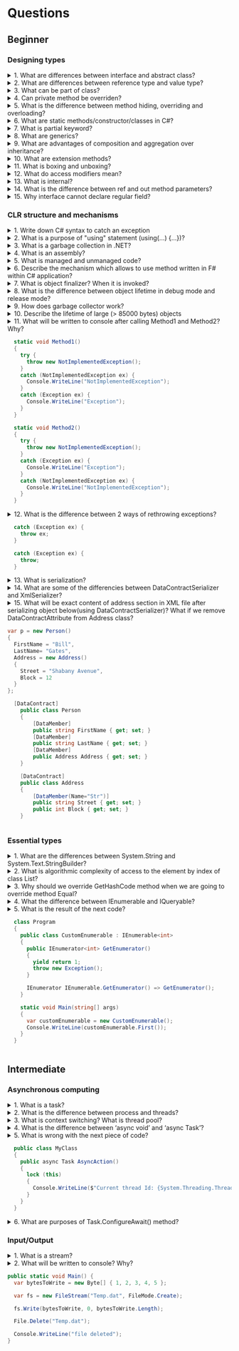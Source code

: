 # Questions

## Beginner

### Designing types

<details>
<summary>1. What are differences between interface and abstract class?</summary>

> **Answer:**
>
> #### Abstract class
>
> An abstract class is a special kind of class that cannot be instantiated. An abstract class is needed only to be sub-classed (inherited from). In other words, it only allows other classes to inherit from it but cannot be instantiated. The advantage is that it enforces certain hierarchies for subclasses, so it can be considered as a contract for its children.
>
> #### Interface
>
> An interface contains only signature or in other words, just the definition of the methods/properties/events without body. As one of the similarities to Abstract class, it is a contract used to define hierarchies for all classes implementing it.
>
> The main difference between them is that a class can implement more than one interface but can only inherit from one abstract class. Since C# doesn’t support multiple inheritance, interfaces are used to emulate multiple inheritance.

</details>

<details>
<summary>2. What are differences between reference type and value type?</summary>

> **Answer:**
>
> #### Reference type
>
> Variables of reference type store a reference (address) to data but not the data itself. Because of that, assigning a reference variable to another doesn't copy the data. Instead it creates a second copy of the reference, which refers to the same location of memory as the original value. Reference type variables are stored in a different area of memory called heap. When a reference type variable is no longer used, it can be marked for garbage collection. Examples of reference types are classes, objects, arrays, indexers, interfaces, etc.
>
> #### Value type
>
> Variables of value type store its content in a memory allocated on the stack. When you create a Value Type variable, a single space in memory is allocated to store the value and that variable directly holds a value. If you assign it to another variable, the value is copied directly and both variables work independently. Predefined data types, structures, enums are also value types, and work in the same way. Value types can be created at compile time and stored in stack memory. Because of that, garbage collector doesn't have access to it.

</details>

<details>
<summary>3. What can be part of class?</summary>

> **Answer:**
>
> * Fields
> * Constants
> * Properties
> * Methods
> * Events
> * Operators
> * Indexers
> * Constructors
> * Finalizers
> * Nested types

</details>

<details>
<summary>4. Can private method be overriden?</summary>

> **Answer:**
> No, moreover, you cannot access private methods in inherited classes.

</details>

<details>
<summary>5. What is the difference between method hiding, overriding and overloading?</summary>

> **Answer:**
>
> #### Method hiding
>
> Method hiding is also known as shadowing. The method of parent class is available to child class without using the override keyword in shadowing. The child class has its own version of the same function. Use the new keyword to perform shadowing.
>
> #### Method overriding
>
> Method overriding is a technique that allows invoking of functions from another class (base class) in derived class. Creating a method in the derived class with the same signature as a method in the base class is called as method overriding. In simple words, overriding is a feature that allows a subclass or child class to provide a specific implementation of a method that is already provided by one of its base classes or parent classes. When a method in a subclass has the same signature (name and parameters) and the same return type (or sub-type) as a method in its base class, then the method is said to override the method in the base class. Method overriding is one of the ways C# achieve run time polymorphism (dynamic polymorphism).
>
> #### Method overloading
>
> Method overloading is a common way of implementing polymorphism. It is an ability to redefine a function in more than one form. A user can implement function overloading by defining two or more functions in a class sharing the same name. C# can distinguish the methods with different method signatures. i.e. the methods can have the same name but with different parameters list (i.e. the number, order and data types of parameters) within the same class.

</details>

<details>
<summary>6. What are static methods/constructor/classes in C#?</summary>

> **Answer:**
> Static modifier is used to declare a static member which belongs to the type itself rather than to a specific object. The static modifier can be used with classes, fields, methods, properties, operators, events, and constructors, but it cannot be used with indexers, finalizers, or types other than classes.
>
> The following class is declared as static and contains only static methods:

```cs
  static class CompanyEmployee
  {
    public static void DoSomething() { /*...*/ }
    public static void DoSomethingElse() { /*...*/  }
  }
```

> A constant or type declaration is implicitly a static member.
>
> A static member cannot be referenced through an instance. Instead, it is referenced through the type name. For example, consider the following class:

```cs
  public class MyBaseC
  {
    public struct MyStruct
    {
      public static int x = 100;
    }
  }
```

> To refer to the static member x, use the fully qualified name, MyBaseC.MyStruct.x, unless the member is accessible from the same scope:

```cs
  Console.WriteLine(MyBaseC.MyStruct.x);
```

> While an instance of a class contains a separate copy of all instance fields of the class, there is only one copy of each static field.
>
> It is not possible to use this to reference static methods or property accessors.
>
> If the static keyword is applied to a class, all the members of the class must be static.
>
> Classes and static classes may have static constructor. Static constructor is called at some point between when the program starts and the class is instantiated.

```cs
  class SimpleClass
  {
    // Static variable that must be initialized at run time.
    static readonly long baseline;

    // Static constructor is called at most one time, before any
    // instance constructor is invoked or member is accessed.
    static SimpleClass()
    {
      baseline = DateTime.Now.Ticks;
    }
  }
```

> Static constructors have the following major properties:
>
> * A static constructor does not take access modifiers or have parameters
> * A class or struct can only have one static constructor
> * Static constructors cannot be inherited or overloaded
> * A static constructor cannot be called directly and is only meant to be called by the common language runtime (CLR). It is invoked automatically
> * The user has no control on when the static constructor is executed in the program

</details>

<details>
<summary>7. What is partial keyword?</summary>

> **Answer:**
> Each class in C# resides in a separate physical file with a .cs extension. C# provides the ability to have a single class implementation in multiple .cs files using the **partial** modifier keyword. The partial modifier can be applied to a class, method, interface or structure.
>
> For example, the following MyPartialClass splits into two files, Part1.cs and Part2.cs:

```cs
  // Part1.cs
  public partial class MyPartialClass
  {
    public MyPartialClass()
    {
    }

    public void Method1(int val)
    {
      Console.WriteLine(val);
    }
  }

  // Part2.cs
  public partial class MyPartialClass
  {
    public void Method2(int val)
    {
      Console.WriteLine(val);
    }
  }
```

> The compiler combines these two partial classes into one class as below:

```cs
  public class MyPartialClass
  {
    public MyPartialClass()
    {
    }

    public void Method1(int val)
    {
      Console.WriteLine(val);
    }

    public void Method2(int val)
    {
      Console.WriteLine(val);
    }
  }
```

> #### Partial Class Requirements
>
> * All the partial class definitions must be in the same assembly and namespace.
> * All the parts must have the same accessibility like public or private, etc.
> * If any part is declared abstract, sealed or base type then the whole class is declared of the same type.
> * Different parts can have different base types and so the final class will inherit all the base types.
> * The **partial** modifier can only appear immediately before the keywords class, struct, or interface.
> * Nested partial types are allowed.
>
> #### Advantages of Partial Class
>
> * Multiple developers can work simultaneously with a single class in separate files.
> * When working with automatically generated source, code can be added to the class without having to recreate the source file. For example, Visual Studio separates HTML code for the UI and server side code into two separate files: .aspx and .cs files.
>
> A partial class or struct may contain partial methods. A partial method must be declared in one of the partial classes. A partial method may or may not have an implementation. If the partial method doesn't have an implementation in any part then the compiler will not generate that method in the final class. For example, consider the following partial method with a partial keyword:

```cs
  // Part1.cs
  public partial class MyPartialClass
  {
    partial void PartialMethod(int val);

    public MyPartialClass()
    {

    }

    public void Method2(int val)
    {
      Console.WriteLine(val);
    }
  }

  // Part2.cs
  public partial class MyPartialClass
  {
    public void Method1(int val)
    {
      Console.WriteLine(val);
    }

    partial void PartialMethod(int val)
    {
      Console.WriteLine(val);
    }
  }
```

> #### Requirements for Partial Method
>
> * The partial method declaration must began with the partial modifier.
> * The partial method can have a ref but not an out parameter.
> * Partial methods are implicitly private methods.
> * Partial methods can be static methods.
> * Partial methods can be generic.

</details>

<details>
<summary>8. What are generics?</summary>

> **Answer:**
> Generics allow you to define a class with placeholders for the type of its fields, methods, parameters, etc. Generics replace these placeholders with some specific type at compile time.
> A generic class can be defined using angle brackets **<>**. For example, the following is a simple generic class with a generic member variable, generic method and property.

```cs
  class MyGenericClass<T>
  {
    private T genericMemberVariable;

    public MyGenericClass(T value)
    {
      genericMemberVariable = value;
    }

    public T genericMethod(T genericParameter)
    {
      Console.WriteLine("Parameter type: {0}, value: {1}", typeof(T).ToString(),genericParameter);
      Console.WriteLine("Return type: {0}, value: {1}", typeof(T).ToString(), genericMemberVariable);

      return genericMemberVariable;
    }

    public T genericProperty { get; set; }
  }
```

> Now, the compiler assigns the type based on the type passed by the caller when instantiating a class. For example, the following code uses the int data type:

```cs
  MyGenericClass<int> intGenericClass = new MyGenericClass<int>(10);

  int val = intGenericClass.genericMethod(200);
```

> Generics can be applied to the following:
>
> * Interface
> * Abstract class
> * Class
> * Method
> * Static method
> * Property
> * Event
> * Delegates
> * Operator
>
> Advantages of Generics:
>
> * Increases the reusability of the code.
> * Generic are type safe. You get compile time errors if you try to use a different type of data than the one specified in the definition.
> * Generic has a performance advantage because it removes the possibilities of boxing and unboxing.
>
> C# includes Constraints to specify which type of placeholder type with the generic class is allowed. It will give a compile time error if you try to instantiate a generic class using a placeholder type that is not allowed by a constraints. For example, if the generic constraints specifies that only reference type can be used with the generic class then you cannot use value type to create an object of generic type.
> Constraints can be applied using the where keyword. In the following example, MyGenericClass specifies the constraints that only a reference type can be used with MyGenericClass. This means that only a class can be a placeholder type not the primitive types, struct etc.

```cs
  class MyGenericClass<T> where T: class
  {
    private T genericMemberVariable;

    public MyGenericClass(T value)
    {
      genericMemberVariable = value;
    }

    public T genericMethod(T genericParameter)
    {
      Console.WriteLine("Parameter type: {0}, value: {1}", typeof(T).ToString(),genericParameter);
      Console.WriteLine("Return type: {0}, value: {1}", typeof(T).ToString(), genericMemberVariable);

      return genericMemberVariable;
    }

    public T genericProperty { get; set; }
  }
```

> A generic class can have multiple constraints:

```cs
  class MyGenericClass<T, U> where T: class where U: struct
  {
    ...
  }
```

> The following table lists the types of generic constraints

| Constraint                | Description                                                                                                                                                      |
| ------------------------- | ---------------------------------------------------------------------------------------------------------------------------------------------------------------- |
| where T : class           | The type argument must be a reference type. This constraint applies also to any class, interface, delegate, or array type.                                       |
| where T: struct           | The type argument must be a value type. Any value type except Nullable<T> can be specified.                                                                      |
| where T: unmanaged        | The type argument must not be a reference type and must not contain any reference type members at any level of nesting.                                          |
| where T: new()            | The type argument must have a public parameterless constructor. When used together with other constraints, the new() constraint must be specified last.          |
| where T: *class name*     | The type argument must be or derive from the specified base class.                                                                                               |
| where T: *interface name* | The type argument must be or implement the specified interface. Multiple interface constraints can be specified. The constraining interface can also be generic. |
| where T: U                | The type argument supplied for T must be or derive from the argument supplied for U.                                                                             |
</details>

<details>
<summary>9. What are advantages of composition and aggregation over inheritance?</summary>

> **Answer:**
>
> #### Advantages of object composition and aggregation over inheritance
>
> * In most cases "HAS-A" relationship is more semantically correct than "IS-A" relationship between classes.
> * Composition is more flexible than inheritance. You can change implementation of class at run-time by changing included object, thus changing behavior of it, but you can't do this with inheritance, you can't change behavior of base class at run-time.
> * Inheritance breaks encapsulation. By inheriting from a class you're coupling child class with number of potential implementation details of the parent.
> * A design based on object composition usually will have less classes.
> * It is possible to implement "multiple inheritance" in languages which do not support it by composing multiple objects into one.
> * There is no conflict between methods/properties names, which might occur with inheritance.
>
> #### Downsides of composition and aggregation are
>
> * The behavior of the system may be harder to understand just by looking at the source code, since it's more dynamic and more interaction between classes happens in run-time, rather than compile time.
> * Composition approach might require more code and time effort.
> * A design based on object composition usually will have more objects.

</details>

<details>
<summary>10. What are extension methods?</summary>

> **Answer:**
> Extension methods enable you to "add" methods to existing types without creating a new derived type, recompiling, or otherwise modifying the original type. Extension methods are a special kind of static method, but they are called as if they were instance methods on the extended type. For client code written in C#, F# and Visual Basic, there is no apparent difference between calling an extension method and the methods that are actually defined in a type.
>
> Extension methods are defined as static methods but are called by using instance method syntax. Their first parameter specifies which type the method operates on, and the parameter is preceded by the this modifier. Extension methods are only in scope when you explicitly import the namespace into your source code with a using directive.
>
> The following example shows an extension method defined for the System.String class. Note that it is defined inside a non-nested, non-generic static class:

```cs
  namespace ExtensionMethods
  {
    public static class MyExtensions
    {
      public static int WordCount(this String str)
      {
        return str.Split(new char[] { ' ', '.', '?' },
            StringSplitOptions.RemoveEmptyEntries).Length;
      }
    }
  }
```

> The WordCount extension method can be brought into scope with this using directive:

```cs
  using ExtensionMethods;
```

> And it can be called from an application by using this syntax:

```cs
  string s = "Hello Extension Methods";
  int i = s.WordCount();
```

> In your code you invoke the extension method with instance method syntax. However, the intermediate language (IL) generated by the compiler translates your code into a call on the static method. Therefore, the principle of encapsulation is not really being violated. In fact, extension methods cannot access private variables in the type they are extending.
>
> You can use extension methods to extend a class or interface, but not to override them. An extension method with the same name and signature as an interface or class method will never be called. At compile time, extension methods always have lower priority than instance methods defined in the type itself. In other words, if a type has a method named Process(int i), and you have an extension method with the same signature, the compiler will always bind to the instance method. When the compiler encounters a method invocation, it first looks for a match in the type's instance methods.

</details>

<details>
<summary>11. What is boxing and unboxing?</summary>

> **Answer:**
> Boxing is the process of converting a *value type* to the type object or to any interface type implemented by this value type. When the CLR boxes a value type, it wraps the value inside a *System.Object* instance and stores it on the managed heap. Unboxing extracts the value type from the object. Boxing is implicit; unboxing is explicit. The concept of boxing and unboxing underlies the C# unified view of the type system in which a value of any type can be treated as an object.
>
> In the following example, the integer variable i is boxed and assigned to object o:

```cs
  int i = 123;
  // The following line boxes i.
  object o = i;
```

> The result of this statement is creating an object reference o, on the stack, that references a value of the type int, on the heap. This value is a copy of the value-type value assigned to the variable i.
>
> The object o can then be unboxed and assigned to integer variable i:

```cs
  o = 123;
  i = (int)o;  // unboxing
```

> An unboxing operation consists of:
>
> * Checking the object instance to make sure that it is a boxed value of the given value type.
> * Copying the value from the instance into the value-type variable.
>
> In relation to simple assignments, boxing and unboxing are computationally expensive processes. When a value type is boxed, a new object must be allocated and constructed. To a lesser degree, the cast required for unboxing is also expensive computationally.

</details>

<details>
<summary>12. What do access modifiers mean?</summary>

> **Answer:**
> All types and type members have an accessibility level, which controls whether they can be used from other code in your assembly or other assemblies. You can use the following access modifiers to specify the accessibility of a type or member when you declare it:
>
> * public - the type or member can be accessed by any other code in the same assembly or another assembly that references it.
> * private - the type or member can be accessed only by code in the same class or struct.
> * protected - the type or member can be accessed only by code in the same class, or in a class that is derived from that class.
> * internal - the type or member can be accessed by any code in the same assembly, but not from another assembly.
> * protected internal - the type or member can be accessed by any code in the assembly in which it is declared, or from within a derived class in another assembly.
> * private protected - the type or member can be accessed only within its declaring assembly, by code in the same class or in a type that is derived from that class.

</details>

<details>
<summary>13. What is internal?</summary>

> **Answer:**
> The internal keyword is an access modifier for types and type members.
> Internal types or members are accessible only within files in the same assembly, as in this example:

```cs
  public class BaseClass
  {
    // Only accessible within the same assembly.
    internal static int x = 0;
  }
```

> A common use of internal access is in component-based development because it enables a group of components to cooperate in a private manner without being exposed to the rest of the application code. For example, a framework for building graphical user interfaces could provide Control and Form classes that cooperate by using members with internal access. Since these members are internal, they are not exposed to code that is using the framework.
> It is an error to reference a type or a member with internal access outside the assembly within which it was defined.

</details>

<details>
<summary>14. What is the difference between ref and out method parameters?</summary>

> **Answer:**
>
> #### Ref parameter
>
> The ref keyword passes arguments by reference. It means any changes made to this argument in the method will be reflected in that variable when control returns to the calling method.
>
> #### Out parameter
>
> The out keyword causes arguments to be passed by reference. It makes the formal parameter an alias for the argument, which must be a variable. In other words, any operation on the parameter is made on the argument. It is like the ref keyword, except that ref requires that the variable be initialized before it is passed. It is also like the in keyword, except that in does not allow the called method to modify the argument value. To use an out parameter, both the method definition and the calling method must explicitly use the out keyword.

</details>

<details>
<summary>15. Why interface cannot declare regular field?</summary>

> **Answer:**
> Field relates to instance internal state while interface just describes the contract.

</details>

### CLR structure and mechanisms

<details>
<summary>1. Write down C# syntax to catch an exception</summary>

> **Answer:**
>
> ```csharp
> public void Foo()
> {
>   try
>   {
>    //some code that might throw exception
>   }
>   catch (ArgumentException ex)
>   {
>    //do something
>   }
>   catch (Exception ex)
>   {
>    //do something
>   }
> }
> ```

</details>

<details>
<summary>2. What is a purpose of "using" statement (using(...) {...})?</summary>

> **Answer:**
> A *using* statement in C# is a statement containing the "using" keyword and providing the syntax to specify the scope of the use of a resource object. It is useful for objects whose lifetime is within the method or block in which they are created. This statement reduces the code in which resource-intensive operations are performed by providing simpler syntax and eliminating the need for multiple calls to release the resources at the end of their scope. Since it simplifies the code necessary for creating, cleaning up and handling errors while using the resource object, the *using* statement saves development time and effort.

</details>

<details>
<summary>3. What is a garbage collection in .NET?</summary>

> **Answer:**
> In the common language runtime (CLR), the garbage collector (GC) serves as an automatic memory manager. It provides the following benefits:
>
> * Enables you to develop your application without having to manually free memory.
> * Allocates objects on the managed heap efficiently.
> * Reclaims objects that are no longer being used, clears their memory, and keeps the memory available for future allocations. Managed objects automatically get clean content to start with, so their constructors do not have to initialize every data field.
> * Provides memory safety by making sure that an object cannot use the content of another object.

</details>

<details>
<summary>4. What is an assembly?</summary>

> **Answer:**
> Assemblies form the fundamental units of deployment, version control, reuse, activation scoping, and security permissions for .NET-based applications. An assembly is a collection of types and resources that are built to work together and form a logical unit of functionality. Assemblies take the form of executable (.exe) or dynamic link library (.dll) files, and are the building blocks of .NET applications. They provide the common language runtime with the information it needs to be aware of type implementations.
>
> In .NET Core and .NET Framework, you can build an assembly from one or more source code files. In .NET Framework, assemblies can contain one or more modules. This allows larger projects to be planned so that several developers can work on separate source code files or modules, which are combined to create a single assembly
>
> Assemblies have the following properties:
>
> * Assemblies are implemented as .exe or .dll files.
> * For libraries that target the .NET Framework, you can share assemblies between applications by putting them in the global assembly cache (GAC). You must strong-name assemblies before you can include them in the GAC.
> * Assemblies are only loaded into memory if they are required. If they aren't used, they aren't loaded. This means that assemblies can be an efficient way to manage resources in larger projects.
> * You can programmatically obtain information about an assembly by using reflection.
> * You can load an assembly just to inspect it by using the *MetadataLoadContext* class in .NET Core and the *Assembly.ReflectionOnlyLoad* or *Assembly.ReflectionOnlyLoadFrom* methods in .NET Core and .NET Framework.

</details>

<details>
<summary>5. What is managed and unmanaged code?</summary>

> **Answer:**
> A code which is written to aimed to get the services of the managed runtime environment execution like CLR in .NET Framework is known as **Managed Code**. It always implemented by the managed runtime environment instead of directly executed by the operating system. The managed runtime environment provides different types of services like garbage collection, type checking, exception handling, bounds checking, etc. to code automatically without the interference of the programmer. It also provides memory allocation, type safety, etc to the code. The application is written in the languages like Java, C#, VB.Net, etc. are always aimed at runtime environment services to manage the execution and the code written in these types of languages are known as managed code.
>
> In the case of .NET Framework, the compiler always compiles the manages code in the intermediate language (MSIL) and then create an executable. When the programmer runs the executable, then the Just In Time Compiler of CLR compiles the intermediate language in the native code which is specific to the underlying architecture. Here this process is taking place under a managed runtime execution environment so this environment is responsible for the working of the code.
>
> The managed code also provides platform independence because when the managed code compiled into the intermediate language, then the JIT compiler compiles this intermediate language in the architecture specific instruction.
>
> What are the advantages of using Managed Code?
>
> * It improves the security of the application like when you use runtime environment, it automatically checks the memory buffers to guard against buffer overflow.
> * It implement the garbage collection automatically.
> * It also provides runtime type checking/dynamic type checking.
> * It also provides reference checking which means it checks whether the reference point to the valid object or not and also check they are not duplicate.
>
> What are the disadvantages of Managed Code?
>
> * The main disadvantage of managed language is that you are not allowed to allocate memory directly, or you cannot get the low-level access of the CPU architecture.
>
> A code which is directly executed by the operating system is known as Unmanaged code. It always aimed for the processor architecture and depends upon computer architecture. When this code is compiled it always tends to get a specific architecture and always run on that platform, in other words, whenever you want to execute the same code for the different architecture you have to recompile that code again according to that architecture. It always compiles to the native code that is specific to the architecture.
>
> In unmanaged code, the memory allocation, type safety, security, etc are managed by the developer. Due to this, there are several problems related to memory occur like buffer overflow, memory leak, pointer override, etc. The executable files of unmanaged code are generally in binary images, x86 code which is directly loaded into memory.
>
> What are the advantages of using Unmanaged Code?
>
> * It provides the low-level access to the programmer.
> * It also provides direct access to the hardware.
> * It allows the programmer to bypass some parameters and restriction that are used by the managed code framework.
>
> What are the disadvantages of Unmanaged Code?
>
> * It does not provide security to the application.
> * Due to the access to memory allocation the issues related to memory occur like memory buffer overflow, etc.
> * Error and exceptions are also handled by the programmer.
> * It does not focus on garbage collection.

</details>

<details>
<summary>6. Describe the mechanism which allows to use method written in F# within C# application?</summary>

> **Answer:**
> When you compile your F# or C# program, it is compiled into IL (Intermediate Language). That compiled program can then be used by any other .NET language. Visual Basic doesn't care (or know) that your Math class was written in C#, all it sees is a .NET class. That's language interoperability.

</details>

<details>
<summary>7. What is object finalizer? When it is invoked?</summary>

> **Answer:**
> Object.Finalize method allows an object to try to free resources and perform other cleanup operations before it is reclaimed by garbage collection.
>
> The Object class provides no implementation for the Finalize method, and the garbage collector does not mark types derived from Object for finalization unless they override the Finalize method.
>
> If a type does override the Finalize method, the garbage collector adds an entry for each instance of the type to an internal structure called the finalization queue. The finalization queue contains entries for all the objects in the managed heap whose finalization code must run before the garbage collector can reclaim their memory. The garbage collector then calls the Finalize method automatically under the following conditions:
>
> * After the garbage collector has discovered that an object is inaccessible, unless the object has been exempted from finalization by a call to the GC.SuppressFinalize method.
> * On .NET Framework only, during shutdown of an application domain, unless the object is exempt from finalization. During shutdown, even objects that are still accessible are finalized.

</details>

<details>
<summary>8. What is the difference between object lifetime in debug mode and release mode?</summary>

> **Answer:**
> The difference in lifetime of object and in release mode is caused by garbage collector behavior. In debug mode each local reference type variable has an anchor to avoid garbage collection during debugging method. So, in debug mode object lives longer than in release.

</details>

<details>
<summary>9. How does garbage collector work?</summary>

> **Answer:**
> GC works on managed heap, which is nothing but a block of memory to store objects. When garbage collection process is put in motion, it checks for dead objects and objects which are no longer used, then it compacts the space of lived objects and tries to free more memory.
>
> Basically, heap is managed by different *generations*, it stores and handles long-lived and short-lived objects, see the below generations:
>
> * 0 generation - this generation holds short-lived objects, e.g., temporary objects. GC initiates garbage collection process frequently in this generation.
> * 1 generation - this generation is the buffer between short-lived and long-lived objects.
> * 2 generation - this generation holds long-lived objects like a static and global variable, that needs to be persisted for a certain amount of time. Objects which are not collected in generation 0, are then moved to generation 1, such objects are known as survivors, similarly objects which are not collected in generation 1, are then moved to generation 2 and from there onwards objects remain in the same generation.
>
> GC checks the below information to check if the object is live:
>
> * It collects all handles of an object that are allocated by user code or by CLR
> * Keeps track of static objects, as they are referenced to some other objects
> * Use stack provided by stack walker and JIT
>
> There are no specific timings for GC to get triggered, GC automatically starts operation on the following conditions:
>
> * When virtual memory is running out of space.
> * When allocated memory is suppressed acceptable threshold (when GC found if the survival rate (live objects) is high, then it increases the threshold allocation).
> * When we call GC.Collect() method explicitly, as GC runs continuously, we actually do not need to call this method.

</details>

<details>
<summary>10. Describe the lifetime of large (> 85000 bytes) objects</summary>

> **Answer:**
> If an object is greater than or equal to 85,000 bytes, it’s considered a large object. This number was determined by performance tuning. When an object allocation request is for 85,000 or more bytes, the runtime allocates it on the large object heap (LOH). Large objects belong to generation 2 because they are collected only during a generation 2 collection. When a garbage collection is triggered, the GC traces through the live objects and compacts them. But because compaction is expensive, the GC sweeps the LOH; it makes a free list out of dead objects that can be reused later to satisfy large object allocation requests. Adjacent dead objects are made into one free object.

</details>

<details>
<summary>11. What will be written to console after calling Method1 and Method2? Why?

```csharp
  static void Method1()
  {
    try {
      throw new NotImplementedException();
    }
    catch (NotImplementedException ex) {
      Console.WriteLine("NotImplementedException");
    }
    catch (Exception ex) {
      Console.WriteLine("Exception");
    }
  }

  static void Method2()
  {
    try {
      throw new NotImplementedException();
    }
    catch (Exception ex) {
      Console.WriteLine("Exception");
    }
    catch (NotImplementedException ex) {
      Console.WriteLine("NotImplementedException");
    }
  }
```

</summary>

> **Answer:**
> Method1 will write "NotImplementedException", Method2 - "Exception", because CLR picks the first applicable catch block. Since class Exception is a parent of class NotImplementedException, CLR will process block catch (Exception ex) in Method2.

</details>

<details>
<summary>12. What is the difference between 2 ways of rethrowing exceptions?

```csharp
  catch (Exception ex) {
    throw ex;
  }

  catch (Exception ex) {
    throw;
  }
```

</summary>

> **Answer:**
> *throw* maintains the full hierarchy in the stack trace and gives complete information about the exception occurred in the code. Whereas *throw ex* pretends that exceptions occurred on the line where *throw ex* was written and removes all the hierarchy above the method containing the *throw ex* expression.

</details>

<details>
<summary>13. What is serialization?</summary>

> **Answer:**
> Serialization is the process of converting an object into a stream of bytes to store the object or transmit it to memory, a database, or a file. Its main purpose is to save the state of an object in order to be able to recreate it when needed. The reverse process is called deserialization.
>
> To serialize an object, you need the object to be serialized, a stream to contain the serialized object, and a Formatter. *System.Runtime.Serialization* contains the classes necessary for serializing and deserializing objects.
>
> Apply the *SerializableAttribute* attribute to a type to indicate that instances of this type can be serialized. An exception is thrown if you attempt to serialize but the type doesn't have the *SerializableAttribute* attribute.
>
> If you don't want a field within your class to be serializable, apply the *NonSerializedAttribute* attribute. If a field of a serializable type contains a pointer, a handle, or some other data structure that is specific to a particular environment, and the field cannot be meaningfully reconstituted in a different environment, then you may want to make it nonserializable.
>
> If a serialized class contains references to objects of other classes that are marked *SerializableAttribute*, those objects will also be serialized.
>
> #### Binary and XML serialization
>
> You can use binary or XML serialization. In binary serialization, all members, even members that are read-only, are serialized, and performance is enhanced. XML serialization provides more readable code, and greater flexibility of object sharing and usage for interoperability purposes.
>
> ##### Binary serialization
>
> Binary serialization uses binary encoding to produce compact serialization for uses such as storage or socket-based network streams.
>
> ##### XML serialization
>
> XML serialization serializes the public fields and properties of an object, or the parameters and return values of methods, into an XML stream that conforms to a specific XML Schema definition language (XSD) document. XML serialization results in strongly typed classes with public properties and fields that are converted to XML. *System.Xml.Serialization* contains the classes necessary for serializing and deserializing XML.
>
> You apply attributes to classes and class members to control the way the *XmlSerializer* serializes or deserializes an instance of the class.
>
> #### Basic and custom serialization
>
> Serialization can be performed in two ways, basic and custom. Basic serialization uses the .NET Framework to automatically serialize the object.
>
> ##### Basic serialization
>
> The only requirement in basic serialization is that the object has the *SerializableAttribute* attribute applied. The *NonSerializedAttribute* can be used to keep specific fields from being serialized.
>
> When you use basic serialization, the versioning of objects may create problems. You would use custom serialization when versioning issues are important. Basic serialization is the easiest way to perform serialization, but it does not provide much control over the process.
>
> ##### Custom serialization
>
> In custom serialization, you can specify exactly which objects will be serialized and how it will be done. The class must be marked *SerializableAttribute* and implement the *ISerializable* interface.
>
> If you want your object to be deserialized in a custom manner as well, you must use a custom constructor.

</details>

<details>
<summary>14. What are some of the differencies between DataContractSerializer and XmlSerializer?</summary>

> **Answer:**
> DataContractSerializer class only serializes data contract members marked with the DataMemberAttribute attribute which can be applied to private/protected/internal members.
>
> The XmlSerializer class serializes any public member. It also does not require any declarative attributes on the serializable types and gives move grained control over serialization (for example, serializing field not to XML element, but to XML attribute).

</details>

<details>
<summary>15. What will be exact content of address section in XML file after serializing object below(using DataContractSerializer)? What if we remove DataContractAttribute from Address class?

```csharp
var p = new Person()
{
  FirstName = "Bill",
  LastName= "Gates",
  Address = new Address()
  {
    Street = "Shabany Avenue",
    Block = 12
  }
};
```

```csharp
  [DataContract]
    public class Person
    {
        [DataMember]
        public string FirstName { get; set; }
        [DataMember]
        public string LastName { get; set; }
        [DataMember]
        public Address Address { get; set; }
    }

    [DataContract]
    public class Address
    {
        [DataMember(Name="Str")]
        public string Street { get; set; }
        public int Block { get; set; }
    }
```

</summary>

> **Answer:**
> With attribute XML file will contain:
    <Address>
      <Str>Shabany Avenue</Str>
    </Address>
>
> because, since the class is marked as data contract, serializer will process only members marked with DataMemberAttribute. Also on that reason Street element name will be changed.
>
> If Address class doesn't have DataMemberAttribute, the output will be:
    <Address>
      <Block>12</Block>
      <Street>Shabany Avenue</Street>
    </Address>
>
> because public properties in used types will be processed by default and DataMemberAttribute is ignored since the class is not a data contract.

</details>

### Essential types

<details>
<summary>1. What are the differences between System.String and System.Text.StringBuilder?</summary>

> **Answer:**
> *StringBuilder* is used to represent a mutable string of characters. Mutable means the string which can be changed. So *String* objects are immutable but *StringBuilder* is the mutable string type. It will not create a new modified instance of the current string object but do the modifications in the existing string object. The complete functionality of *StringBuilder* is provided by *StringBuilder* class which is present in *System.Text* namespace.
>
> As stated above that the String class objects are immutable which means that if the user will modify any string object it will result into the creation of a new string object. It makes the use of string costly. So when the user needs the repetitive operations on the string then the need of *StringBuilder* come into existence. It provides the optimized way to deal with the repetitive and multiple string manipulation operations.

```cs
  class GFG {
    // Concatenates to String
    public static void concat1(String s1)
    {

      // taking a string which
      // is to be Concatenate
      String st = "forGeeks";

      // using String.Concat method
      // you can also replace it with
      // s1 = s1 + "forgeeks";
      s1 = String.Concat(s1, st);
    }

    // Concatenates to StringBuilder
    public static void concat2(StringBuilder s2)
    {

      // using Append method
      // of StringBuilder class
      s2.Append("forGeeks");
    }

    // Main Method
    public static void Main(String[] args)
    {

      String s1 = "Geeks";
      concat1(s1); // s1 is not changed
      Console.WriteLine("Using String Class: " + s1);

      StringBuilder s2 = new StringBuilder("Geeks");
      concat2(s2); // s2 is changed
      Console.WriteLine("Using StringBuilder Class: " + s2);
    }
  }
```

> When to use which one:
>
> * If a string is going to remain constant throughout the program, then use String class object because a String object is immutable.
> * If a string can change (example: lots of logic and operations in the construction of the string) then using a *StringBuilder* is the best option.

</details>

<details>
<summary>2. What is algorithmic complexity of access to the element by index of class List<T>?</summary>

> **Answer:**
> o(1)
>
> The List<T> class is the generic equivalent of the ArrayList class. It implements the IList<T> generic interface by using an array whose size is dynamically increased as required.

</details>

<details>
<summary>3. Why should we override GetHashCode method when we are going to override method Equal?</summary>

> **Answer:**
> It is important if your item will be used as a key in a dictionary, or HashSet<T>, etc. - since this is used (in the absence of a custom IEqualityComparer<T>) to group items into buckets. If the hash-codes for two items do not match, they may never be considered equal (Equals will simply never be called).

</details>

<details>
<summary>4. What the difference between IEnumerable<T> and IQueryable<T>?</summary>

> **Answer:**
> IQueryable<T> extends the IEnumerable<T> interface, so anything you can do with a "plain" IEnumerable<T>, you can also do with an IQueryable<T>. IEnumerable<T> just has a GetEnumerator() method that returns an Enumerator<T> for which you can call its MoveNext() method to iterate through a sequence of T.
>
> What IQueryable<T> has that IEnumerable<T> doesn't are two properties in particular—one that points to a query provider (e.g., a LINQ to SQL provider) and another one pointing to a query expression representing the IQueryable<T> object as a runtime-traversable abstract syntax tree that can be understood by the given query provider (for the most part, you can't give a LINQ to SQL expression to a LINQ to Entities provider without an exception being thrown).
>
> The expression can simply be a constant expression of the object itself or a more complex tree of a composed set of query operators and operands. The query provider's IQueryProvider.Execute() or IQueryProvider.CreateQuery() methods are called with an Expression passed to it, and then either a query result or another IQueryable is returned, respectively.

</details>

<details>
<summary>5. What is the result of the next code?

```csharp
  class Program
  {
    public class CustomEnumerable : IEnumerable<int>
    {
      public IEnumerator<int> GetEnumerator()
      {
        yield return 1;
        throw new Exception();
      }

      IEnumerator IEnumerable.GetEnumerator() => GetEnumerator();
    }

    static void Main(string[] args)
    {
      var customEnumerable = new CustomEnumerable();
      Console.WriteLine(customEnumerable.First());
    }
  }
```

</summary>

> **Answer:**
> 1
>
> Exception is thrown on second invocation of method MoveNext()

</details>

## Intermediate

### Asynchronous computing

<details>
<summary>1. What is a task?</summary>

> **Answer:**
> The Task class represents a single operation that does not return a value and that usually executes asynchronously. Task objects are one of the central components of the task-based asynchronous pattern first introduced in the .NET Framework 4. Because the work performed by a Task object typically executes asynchronously on a thread pool thread rather than synchronously on the main application thread, you can use the Status property, as well as the IsCanceled, IsCompleted, and IsFaulted properties, to determine the state of a task.

</details>

<details>
<summary>2. What is the difference between process and threads?</summary>

> **Answer:**
>
> #### Process
>
> Each process provides the resources needed to execute a program. A process has a virtual address space, executable code, open handles to system objects, a security context, a unique process identifier, environment variables, a priority class, minimum and maximum working set sizes, and at least one thread of execution. Each process is started with a single thread, often called the primary thread, but can create additional threads from any of its threads.
>
> #### Thread
>
> A thread is an entity within a process that can be scheduled for execution. All threads of a process share its virtual address space and system resources. In addition, each thread maintains exception handlers, a scheduling priority, thread local storage, a unique thread identifier, and a set of structures the system will use to save the thread context until it is scheduled. The thread context includes the thread's set of machine registers, the kernel stack, a thread environment block, and a user stack in the address space of the thread's process. Threads can also have their own security context, which can be used for impersonating clients.

</details>

<details>
<summary>3. What is context switching? What is thread pool?</summary>

> **Answer:**
>
> #### Context switching
>
> Context switching involves storing the context or state of a process so that it can be reloaded when required and execution can be resumed from the same point as earlier. This is a feature of a multitasking operating system and allows a single CPU to be shared by multiple processes. Context switching is resource consuming operation. If there are lot of threads running it might badly hit application performance.
>
> #### Thread pool
>
> Thread pool is used to decrease the number of running threads.
>
> The System.Threading.ThreadPool class provides your application with a pool of worker threads that are managed by the system, allowing you to concentrate on application tasks rather than thread management. If you have short tasks that require background processing, the managed thread pool is an easy way to take advantage of multiple threads. Use of the thread pool is significantly easier in Framework 4 and later, since you can create Task and Task<TResult> objects that perform asynchronous tasks on thread pool threads.

</details>

<details>
<summary>4. What is the difference between ‘async void’ and ‘async Task’?</summary>

> **Answer:**
> Async void methods have different error-handling semantics. When an exception is thrown out of an async Task or async Task<T> method, that exception is captured and placed on the Task object. With async void methods, there is no Task object, so any exceptions thrown out of an async void method will be raised directly on the SynchronizationContext that was active when the async void method started.

</details>

<details>
<summary>5. What is wrong with the next piece of code?

```csharp
  public class MyClass
  {
    public async Task AsyncAction()
    {
      lock (this)
      {
        Console.WriteLine($"Current thread Id: {System.Threading.Thread.CurrentThread.ManagedThreadId}");
      }
    }
  }
```

</summary>

> **Answer:**
> It is a bad practice to use 'this' inside of *lock* statement. When you design type you can't be sure that object of this type will not be used in *lock* operator outside of the class. So, if you use 'this' inside of *lock* within your class and the user of the class is using the object passed to *lock* operator somewhere else, it might cause a deadlock.

</details>

<details>
<summary>6. What are purposes of Task.ConfigureAwait() method?</summary>

> **Answer:**
> This method configures an awaiter of the Task. It has parameter continueOnCapturedContext. Set it to true to attempt to marshal the continuation back to the original context captured; otherwise, false.
>
> You should consider using this method when you are designing a library with asynchronous methods. You can't be sure how user is supposed to use your code. Your library might be used in single-threaded context like Windows UI, so it might lead to deadlocks. To avoid deadlock you should configure task awaiter not to marshal continuation back to the original context. In order to do that you can invoke task.ConfigureAwait(false)

</details>

### Input/Output

<details>
<summary>1. What is a stream?</summary>

> **Answer:**
> A stream is an abstraction of a sequence of bytes, such as a file, an input/output device, an inter-process communication pipe, or a TCP/IP socket. The Stream class and its derived classes provide a generic view of these different types of input and output, and isolate the programmer from the specific details of the operating system and the underlying devices.
>
> Streams involve three fundamental operations:
>
> * You can read from streams. Reading is the transfer of data from a stream into a data structure, such as an array of bytes.
> * You can write to streams. Writing is the transfer of data from a data structure into a stream.
> * Streams can support seeking. Seeking refers to querying and modifying the current position within a stream. Seek capability depends on the kind of backing store a stream has. For example, network streams have no unified concept of a current position, and therefore typically do not support seeking.
>
> Some of the more commonly used streams that inherit from Stream are FileStream and MemoryStream.

</details>

<details>
<summary>2. What will be written to console? Why?

```csharp
public static void Main() {
  var bytesToWrite = new Byte[] { 1, 2, 3, 4, 5 };

  var fs = new FileStream("Temp.dat", FileMode.Create);

  fs.Write(bytesToWrite, 0, bytesToWrite.Length);

  File.Delete("Temp.dat");

  Console.WriteLine("file deleted");
}
```

</summary>

> **Answer:**
> Since the file is still opened, delete operation will throw an exception saying that the file cannot be accessed since it's being used by another process. To overcome the problem, stream needs to be disposed before deleting.

</details>
